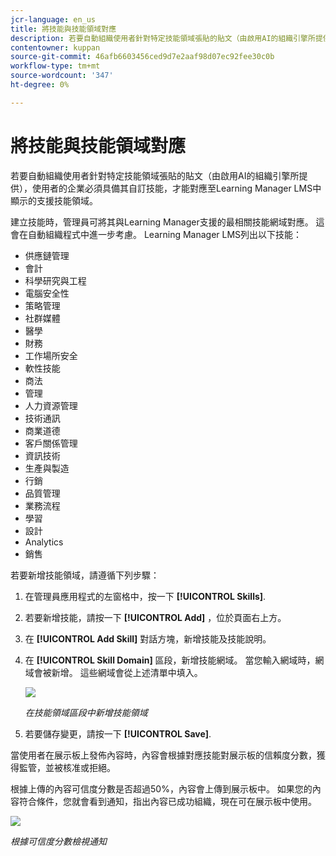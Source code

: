 ```yaml
---
jcr-language: en_us
title: 將技能與技能領域對應
description: 若要自動組織使用者針對特定技能領域張貼的貼文（由啟用AI的組織引擎所提供），使用者的企業必須具備其自訂技能，才能對應至Learning Manager LMS中顯示的支援技能領域。
contentowner: kuppan
source-git-commit: 46afb6603456ced9d7e2aaf98d07ec92fee30c0b
workflow-type: tm+mt
source-wordcount: '347'
ht-degree: 0%

---
```




# 將技能與技能領域對應

若要自動組織使用者針對特定技能領域張貼的貼文（由啟用AI的組織引擎所提供），使用者的企業必須具備其自訂技能，才能對應至Learning Manager LMS中顯示的支援技能領域。

建立技能時，管理員可將其與Learning Manager支援的最相關技能網域對應。 這會在自動組織程式中進一步考慮。 Learning Manager LMS列出以下技能：

* 供應鏈管理
* 會計
* 科學研究與工程
* 電腦安全性
* 策略管理
* 社群媒體
* 醫學
* 財務
* 工作場所安全
* 軟性技能
* 商法
* 管理
* 人力資源管理
* 技術通訊
* 商業道德
* 客戶關係管理
* 資訊技術
* 生產與製造
* 行銷
* 品質管理
* 業務流程
* 學習
* 設計
* Analytics
* 銷售

若要新增技能領域，請遵循下列步驟：

1. 在管理員應用程式的左窗格中，按一下 **[!UICONTROL Skills]**.
1. 若要新增技能，請按一下 **[!UICONTROL Add]** ，位於頁面右上方。
1. 在 **[!UICONTROL Add Skill]** 對話方塊，新增技能及技能說明。
1. 在 **[!UICONTROL Skill Domain]** 區段，新增技能網域。 當您輸入網域時，網域會被新增。 這些網域會從上述清單中填入。

   ![](assets/skill-domain-mapping.png)

   *在技能領域區段中新增技能領域*

1. 若要儲存變更，請按一下 **[!UICONTROL Save]**.

當使用者在展示板上發佈內容時，內容會根據對應技能對展示板的信賴度分數，獲得監管，並被核准或拒絕。

<!--![](assets/content-uploaded.png)-->

根據上傳的內容可信度分數是否超過50%，內容會上傳到展示板中。 如果您的內容符合條件，您就會看到通知，指出內容已成功組織，現在可在展示板中使用。

![](assets/curation-notification.png)

*根據可信度分數檢視通知*

